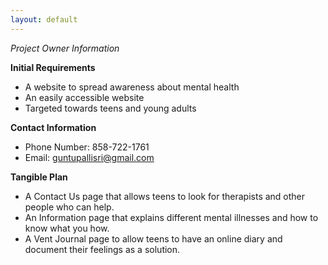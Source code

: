 ```yaml
---
layout: default
---
```


*Project Owner Information*

**Initial Requirements**
* A website to spread awareness about mental health
* An easily accessible website
* Targeted towards teens and young adults

**Contact Information**
* Phone Number: 858-722-1761
* Email: guntupallisri@gmail.com

**Tangible Plan**
* A Contact Us page that allows teens to look for therapists and other people who can help.
* An Information page that explains different mental illnesses and how to know what you how.
* A Vent Journal page to allow teens to have an online diary and document their feelings as a solution. 

